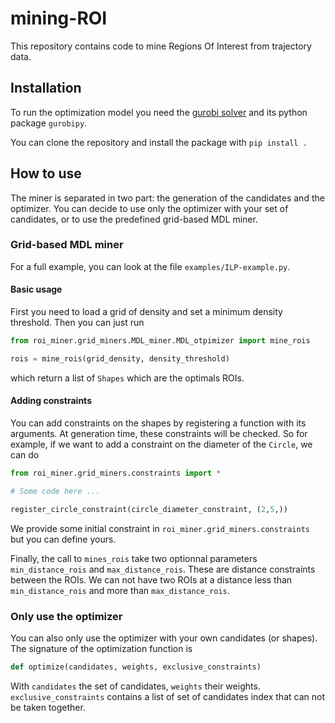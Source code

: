 # mining-ROI

This repository contains code to mine Regions Of Interest from trajectory data.

## Installation

To run the optimization model you need the [gurobi solver](https://www.gurobi.com/) and its python package `gurobipy`.

You can clone the repository and install the package with `pip install .`

## How to use

The miner is separated in two part: the generation of the candidates and the optimizer. You can decide to use only the 
optimizer with your set of candidates, or to use the predefined grid-based MDL miner.

### Grid-based MDL miner

For a full example, you can look at the file `examples/ILP-example.py`.

#### Basic usage

First you need to load a grid of density and set a minimum density threshold. Then you can just run

```python
from roi_miner.grid_miners.MDL_miner.MDL_otpimizer import mine_rois

rois = mine_rois(grid_density, density_threshold)
```

which return a list of `Shapes` which are the optimals ROIs.

#### Adding constraints

You can add constraints on the shapes by registering a function with its arguments. At generation time, these constraints
will be checked. So for example, if we want to add a constraint on the diameter of the `Circle`, we can do

```python
from roi_miner.grid_miners.constraints import *

# Some code here ...

register_circle_constraint(circle_diameter_constraint, (2,5,))
```

We provide some initial constraint in `roi_miner.grid_miners.constraints` but you can define yours.

Finally, the call to `mines_rois` take two optionnal parameters `min_distance_rois` and `max_distance_rois`.
These are distance constraints between the ROIs. We can not have two ROIs at a distance less than `min_distance_rois` and 
more than `max_distance_rois`.


### Only use the optimizer

You can also only use the optimizer with your own candidates (or shapes). The signature of the optimization function is

```python
def optimize(candidates, weights, exclusive_constraints)
```
With `candidates` the set of candidates, `weights` their weights.
`exclusive_constraints` contains a list of set of candidates index that can not be taken together.
